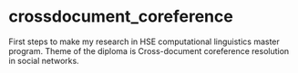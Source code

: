 # crossdocument_coreference
First steps to make my research in HSE computational linguistics master program. Theme of the diploma is Cross-document coreference resolution in social networks.
